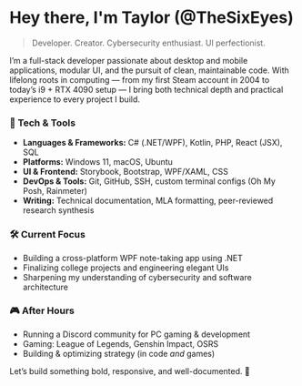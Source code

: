 # Hey there, I'm Taylor (@TheSixEyes)

> Developer. Creator. Cybersecurity enthusiast. UI perfectionist.

I’m a full-stack developer passionate about desktop and mobile applications, modular UI, and the pursuit of clean, maintainable code. With lifelong roots in computing — from my first Steam account in 2004 to today’s i9 + RTX 4090 setup — I bring both technical depth and practical experience to every project I build.

### 🔧 Tech & Tools
- **Languages & Frameworks:** C# (.NET/WPF), Kotlin, PHP, React (JSX), SQL
- **Platforms:** Windows 11, macOS, Ubuntu
- **UI & Frontend:** Storybook, Bootstrap, WPF/XAML, CSS
- **DevOps & Tools:** Git, GitHub, SSH, custom terminal configs (Oh My Posh, Rainmeter)
- **Writing:** Technical documentation, MLA formatting, peer-reviewed research synthesis

### 🛠️ Current Focus
- Building a cross-platform WPF note-taking app using .NET
- Finalizing college projects and engineering elegant UIs
- Sharpening my understanding of cybersecurity and software architecture

### 🎮 After Hours
- Running a Discord community for PC gaming & development
- Gaming: League of Legends, Genshin Impact, OSRS
- Building & optimizing strategy (in code *and* games)

Let’s build something bold, responsive, and well-documented. 🚀

<!---
TheSixEyes/TheSixEyes is a ✨ special ✨ repository because its `README.md` (this file) appears on your GitHub profile.
You can click the Preview link to take a look at your changes.
--->
